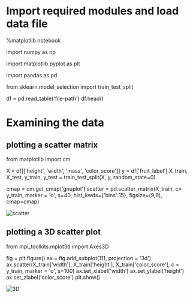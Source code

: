 # Import required modules and load data file

%matplotlib notebook

import numpy as np

import matplotlib.pyplot as plt

import pandas as pd

from sklearn.model_selection import train_test_split

df = pd.read_table('file-path')
df.head()

# Examining the data

## plotting a scatter matrix
from matplotlib import cm

X = df[['height', 'width', 'mass', 'color_score']]
y = df['fruit_label']
X_train, X_test, y_train, y_test = train_test_split(X, y, random_state=0)

cmap = cm.get_cmap('gnuplot')
scatter = pd.scatter_matrix(X_train, c= y_train, marker = 'o', s=40, hist_kwds={'bins':15}, figsize=(9,9), cmap=cmap)

![scatter](https://pawan-mittal.github.io/allassets.github.io/data-science/machine-learning-python/m1-s1.png)


## plotting a 3D scatter plot
from mpl_toolkits.mplot3d import Axes3D

fig = plt.figure()
ax = fig.add_subplot(111, projection = '3d')
ax.scatter(X_train['width'], X_train['height'], X_train['color_score'], c = y_train, marker = 'o', s=100)
ax.set_xlabel('width')
ax.set_ylabel('height')
ax.set_zlabel('color_score')
plt.show()

![3D](https://pawan-mittal.github.io/allassets.github.io/data-science/machine-learning-python/m1-s1-3d.png)

